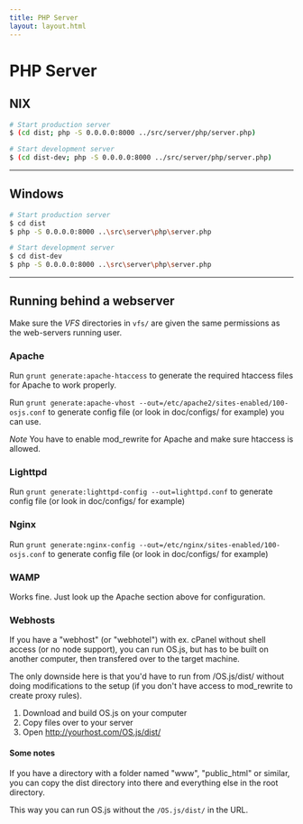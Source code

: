```yaml
---
title: PHP Server
layout: layout.html
---
```


# PHP Server

## NIX

```bash
# Start production server
$ (cd dist; php -S 0.0.0.0:8000 ../src/server/php/server.php)

# Start development server
$ (cd dist-dev; php -S 0.0.0.0:8000 ../src/server/php/server.php)
```

---

## Windows

```bash
# Start production server
$ cd dist
$ php -S 0.0.0.0:8000 ..\src\server\php\server.php

# Start development server
$ cd dist-dev
$ php -S 0.0.0.0:8000 ..\src\server\php\server.php
```

---

## Running behind a webserver

Make sure the _VFS_ directories in `vfs/` are given the same permissions as the web-servers running user.

### Apache

Run `grunt generate:apache-htaccess` to generate the required htaccess files for Apache to work properly.

Run `grunt generate:apache-vhost --out=/etc/apache2/sites-enabled/100-osjs.conf` to generate config file (or look in doc/configs/ for example) you can use.

*Note* You have to enable mod_rewrite for Apache and make sure htaccess is allowed.

### Lighttpd

Run `grunt generate:lighttpd-config --out=lighttpd.conf` to generate config file (or look in doc/configs/ for example)

### Nginx

Run `grunt generate:nginx-config --out=/etc/nginx/sites-enabled/100-osjs.conf` to generate config file (or look in doc/configs/ for example)

### WAMP

Works fine. Just look up the Apache section above for configuration.

### Webhosts

If you have a "webhost" (or "webhotel") with ex. cPanel without shell access (or no node support), you can run OS.js, but has to be built on another computer, then transfered over to the target machine.

The only downside here is that you'd have to run from /OS.js/dist/ without doing modifications to the setup (if you don't have access to mod_rewrite to create proxy rules).

1. Download and build OS.js on your computer
2. Copy files over to your server
3. Open http://yourhost.com/OS.js/dist/

#### Some notes

If you have a directory with a folder named "www", "public_html" or similar, you can copy the dist directory into there and everything else in the root directory.

This way you can run OS.js without the `/OS.js/dist/` in the URL.

